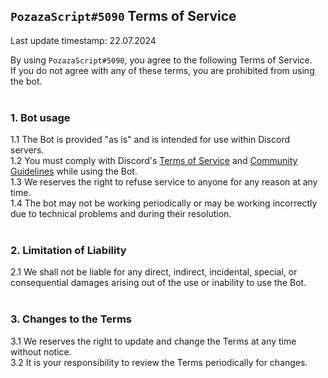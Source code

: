 ## `PozazaScript#5090` Terms of Service
Last update timestamp: 22.07.2024

By using `PozazaScript#5090`, you agree to the following Terms of Service.<br>
If you do not agree with any of these terms, you are prohibited from using the bot.
<br>
<br>
### 1. Bot usage
1.1 The Bot is provided "as is" and is intended for use within Discord servers.<br>
1.2 You must comply with Discord's [Terms of Service](https://discord.com/terms) and [Community Guidelines](https://discord.com/guidelines) while using the Bot.<br>
1.3 We reserves the right to refuse service to anyone for any reason at any time.<br>
1.4 The bot may not be working periodically or may be working incorrectly due to technical problems and during their resolution.
<br>
<br>
### 2. Limitation of Liability
2.1 We shall not be liable for any direct, indirect, incidental, special, or consequential damages arising out of the use or inability to use the Bot.
<br>
<br>
### 3. Changes to the Terms
3.1 We reserves the right to update and change the Terms at any time without notice.<br>
3.2 It is your responsibility to review the Terms periodically for changes.
